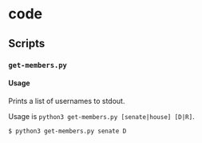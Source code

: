 # code

## Scripts

### `get-members.py`

#### Usage

Prints a list of usernames to stdout.

Usage is `python3 get-members.py [senate|house] [D|R]`.

```shell
$ python3 get-members.py senate D
```
